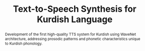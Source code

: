 ---
title: "Text-to-Speech Synthesis for Kurdish Language"
authors: ["fatima-hassan", "ahmad-kurdish"]
abstract: "Development of the first high-quality TTS system for Kurdish using WaveNet architecture, addressing prosodic patterns and phonetic characteristics unique to Kurdish phonology."
doiUrl: "https://doi.org/10.1000/tts-kurdish-2023"
datasetIds: ["dataset-6", "dataset-7"]
citation: "Salar, K., & Hama, D. (2023). Text-to-Speech Synthesis for Kurdish Language. IEEE Transactions on Audio, Speech, and Language Processing, 31, 1245-1258."
publishedDate: "2023-04-05"
journal: "IEEE Transactions on Audio, Speech, and Language Processing"
volume: "31"
pages: "1245-1258"
doi: "10.1000/tts-kurdish-2023"
keywords: ["TTS", "WaveNet", "Kurdish Phonology", "Speech Synthesis"]
projectId: "tts"
organizationIds: [1, 4]
draft: false
--- 